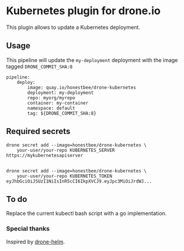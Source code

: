 # Kubernetes plugin for drone.io

This plugin allows to update a Kubernetes deployment.

## Usage  

This pipeline will update the `my-deployment` deployment with the image tagged `DRONE_COMMIT_SHA:8`

    pipeline:
        deploy:
            image: quay.io/honestbee/drone-kubernetes
            deployment: my-deployment
            repo: myorg/myrepo
            container: my-container
            namespace: default
            tag: ${DRONE_COMMIT_SHA:8}

## Required secrets

    drone secret add --image=honestbee/drone-kubernetes \
        your-user/your-repo KUBERNETES_SERVER https://mykubernetesapiserver


    drone secret add --image=honestbee/drone-kubernetes \
        your-user/your-repo KUBERNETES_TOKEN eyJhbGciOiJSUzI1NiIsInR5cCI6IkpXVCJ9.eyJpc3MiOiJrdWJ...

## To do 

Replace the current kubectl bash script with a go implementation.

### Special thanks

Inspired by [drone-helm](https://github.com/ipedrazas/drone-helm).
